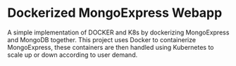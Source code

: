 # Dockerized MongoExpress Webapp

A simple implementation of DOCKER and K8s by dockerizing MongoExpress and MongoDB together.
This project uses Docker to containerize MongoExpress, these containers are then handled using Kubernetes to scale up or down according to user demand.

